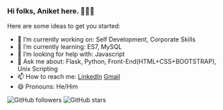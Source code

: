 ### Hi folks, Aniket here. 👋👨‍💻


Here are some ideas to get you started:

- 🔭 I’m currently working on: Self Development, Corporate Skills
- 🌱 I’m currently learning: ES7, MySQL
- 🤔 I’m looking for help with: Javascript
- 💬 Ask me about: Flask, Python, Front-End(HTML+CSS+BOOTSTRAP), Unix Scripting
- 📫 How to reach me: <a href="https://www.linkedin.com/in/aniket-patel-b910b1192">LinkedIn</a> [Gmail](mailto:aniketpatel26199@gmail.com)
- 😄 Pronouns: He/Him

![GitHub followers](https://img.shields.io/github/followers/AniketCPatel?style=social)
![GitHub stars](https://img.shields.io/github/stars/AniketCPatel/AniketCPatel?style=social)
